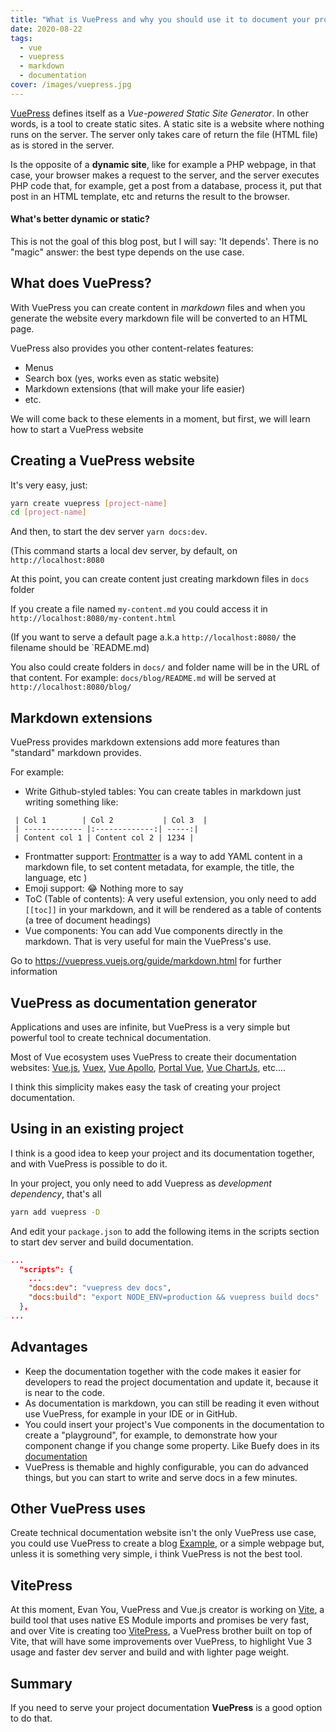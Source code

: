 ```yaml
---
title: "What is VuePress and why you should use it to document your project?"
date: 2020-08-22
tags: 
  - vue
  - vuepress
  - markdown
  - documentation
cover: /images/vuepress.jpg
---
```


[VuePress](https://vuepress.vuejs.org/) defines itself as a *Vue-powered Static Site Generator*. In other words, is a tool to create static sites. A static site is a website where nothing runs on the server. The server only takes care of return the file (HTML file) as is stored in the server.

Is the opposite of a **dynamic site**, like for example a PHP webpage, in that case, your browser makes a request to the server, and the server executes PHP code that, for example, get a post from a database, process it, put that post in an HTML template, etc and returns the result to the browser.

#### What's better dynamic or static?

This is not the goal of this blog post, but I will say: 'It depends'. There is no "magic" answer: the best type depends on the use case.

## What does VuePress?

With VuePress you can create content in *markdown* files and when you generate the website every markdown file will be converted to an HTML page.

VuePress also provides you other content-relates features:
 
 * Menus
 * Search box (yes, works even as static website)
 * Markdown extensions (that will make your life easier)
 * etc.
 
We will come back to these elements in a moment, but first, we will learn how to start a VuePress website

## Creating a VuePress website
It's very easy, just:

```bash
yarn create vuepress [project-name]
cd [project-name]
```

And then, to start the dev server `yarn docs:dev`.

(This command starts a local dev server, by default, on `http://localhost:8080`

At this point, you can create content just creating markdown files in `docs` folder

If you create a file named `my-content.md` you could access it in `http://localhost:8080/my-content.html`

(If you want to serve a default page a.k.a `http://localhost:8080/` the filename should be `README.md)

You also could create folders in `docs/` and folder name will be in the URL of that content. For example: `docs/blog/README.md` will be served at `http://localhost:8080/blog/`


## Markdown extensions
VuePress provides markdown extensions add more features than "standard" markdown provides.

For example: 

 * Write Github-styled tables: You can create tables in markdown just writing something like:
``` 
 | Col 1        | Col 2           | Col 3  |
 | ------------- |:-------------:| -----:|
 | Content col 1 | Content col 2 | 1234 |
```
 * Frontmatter support: [Frontmatter](https://vuepress.vuejs.org/guide/frontmatter.html) is a way to add YAML content in a markdown file, to set content metadata, for example, the title, the language, etc )
 * Emoji support: :joy: Nothing more to say
 * ToC (Table of contents): A very useful extension, you only need to add `[[toc]]` in your markdown, and it will be rendered as a table of contents (a tree of document headings)
 * Vue components: You can add Vue components directly in the markdown. That is very useful for main the VuePress's use. 

Go to https://vuepress.vuejs.org/guide/markdown.html for further information

## VuePress as documentation generator

Applications and uses are infinite, but VuePress is a very simple but powerful tool to create technical documentation.

Most of Vue ecosystem uses VuePress to create their documentation websites: [Vue.js](https://vuejs.org/), [Vuex](https://vuex.vuejs.org/), [Vue Apollo](https://vue-apollo.netlify.app/), [Portal Vue](https://portal-vue.linusb.org/), [Vue ChartJs](https://vue-chartjs.org/), etc....

I think this simplicity makes easy the task of creating your project documentation.


## Using in an existing project

I think is a good idea to keep your project and its documentation together, and with VuePress is possible to do it.

In your project, you only need to add Vuepress as *development dependency*, that's all

```bash
yarn add vuepress -D 
```

And edit your `package.json` to add the following items in the scripts section to start dev server and build documentation.

```json
...
  "scripts": {
    ...
    "docs:dev": "vuepress dev docs",
    "docs:build": "export NODE_ENV=production && vuepress build docs"
  },
...
```

## Advantages

* Keep the documentation together with the code makes it easier for developers to read the project documentation and update it, because it is near to the code.
* As documentation is markdown, you can still be reading it even without use VuePress, for example in your IDE or in GitHub.
* You could insert your project's Vue components in the documentation to create a "playground", for example, to demonstrate how your component change if you change some property. Like Buefy does in its [documentation](https://buefy.org/documentation/pagination)
* VuePress is themable and highly configurable, you can do advanced things, but you can start to write and serve docs in a few minutes.


## Other VuePress uses
Create technical documentation website isn't the only VuePress use case, you could use VuePress to create a blog [Example](https://ulivz.com/), or a simple webpage but, unless it is something very simple, i think VuePress is not the best tool.
 

## VitePress

At this moment, Evan You, VuePress and Vue.js creator is working on [Vite](https://github.com/vitejs/vite), a build tool that uses native ES Module imports and promises be very fast, and over Vite is creating too [VitePress](https://github.com/vuejs/vitepress), a VuePress brother built on top of Vite, that will have some improvements over VuePress, to highlight Vue 3 usage and faster dev server and build and with lighter page weight.

## Summary

If you need to serve your project documentation **VuePress** is a good option to do that.
